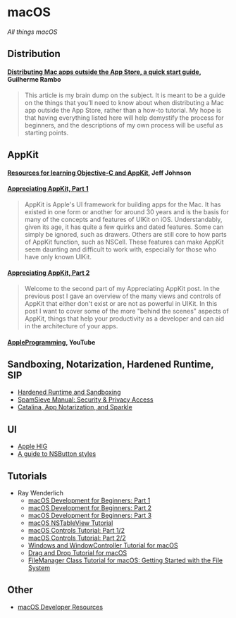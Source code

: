 # macOS

*All things macOS*

## Distribution

#### [Distributing Mac apps outside the App Store, a quick start guide](https://rambo.codes/posts/2021-01-08-distributing-mac-apps-outside-the-app-store), Guilherme Rambo

> This article is my brain dump on the subject. It is meant to be a guide on the things that you’ll need to know about when distributing a Mac app outside the App Store, rather than a how-to tutorial. My hope is that having everything listed here will help demystify the process for beginners, and the descriptions of my own process will be useful as starting points.

## AppKit

#### [Resources for learning Objective-C and AppKit](https://lapcatsoftware.com/articles/learning.html), Jeff Johnson

#### [Appreciating AppKit, Part 1](https://pilky.me/appreciating-appkit-part-1/)
> AppKit is Apple's UI framework for building apps for the Mac. It has existed in one form or another for around 30 years and is the basis for many of the concepts and features of UIKit on iOS. Understandably, given its age, it has quite a few quirks and dated features. Some can simply be ignored, such as drawers. Others are still core to how parts of AppKit function, such as NSCell. These features can make AppKit seem daunting and difficult to work with, especially for those who have only known UIKit.

#### [Appreciating AppKit, Part 2](https://pilky.me/appreciating-appkit-part-2/)
> Welcome to the second part of my Appreciating AppKit post. In the previous post I gave an overview of the many views and controls of AppKit that either don't exist or are not as powerful in UIKit. In this post I want to cover some of the more "behind the scenes" aspects of AppKit, things that help your productivity as a developer and can aid in the architecture of your apps.

#### [AppleProgramming](https://www.youtube.com/c/AppleProgramming/videos), YouTube

## Sandboxing, Notarization, Hardened Runtime, SIP

- [Hardened Runtime and Sandboxing](https://lapcatsoftware.com/articles/hardened-runtime-sandboxing.html)
- [SpamSieve Manual: Security & Privacy Access](https://c-command.com/spamsieve/help/security-privacy-acce)
- [Catalina, App Notarization, and Sparkle](https://furbo.org/2019/08/16/catalina-app-notarization-and-sparkle/)

## UI

- [Apple HIG](https://developer.apple.com/design/human-interface-guidelines/macos/overview/themes/)
- [A guide to NSButton styles](https://mackuba.eu/2014/10/06/a-guide-to-nsbutton-styles/)

## Tutorials

- Ray Wenderlich
  - [macOS Development for Beginners: Part 1](https://www.raywenderlich.com/731-macos-development-for-beginners-part-1)
  - [macOS Development for Beginners: Part 2](https://www.raywenderlich.com/730-macos-development-for-beginners-part-2)
  - [macOS Development for Beginners: Part 3](https://www.raywenderlich.com/729-macos-development-for-beginners-part-3)
  - [macOS NSTableView Tutorial](https://www.raywenderlich.com/830-macos-nstableview-tutorial)
  - [macOS Controls Tutorial: Part 1/2](https://www.raywenderlich.com/759-macos-controls-tutorial-part-1-2)
  - [macOS Controls Tutorial: Part 2/2](https://www.raywenderlich.com/760-macos-controls-tutorial-part-2-2)
  - [Windows and WindowController Tutorial for macOS](https://www.raywenderlich.com/613-windows-and-windowcontroller-tutorial-for-macos)
  - [Drag and Drop Tutorial for macOS](https://www.raywenderlich.com/1016-drag-and-drop-tutorial-for-macos)
  - [FileManager Class Tutorial for macOS: Getting Started with the File System](https://www.raywenderlich.com/666-filemanager-class-tutorial-for-macos-getting-started-with-the-file-system)

## Other

- [macOS Developer Resources](https://github.com/hisaac/macOS-Developer-Resources)
